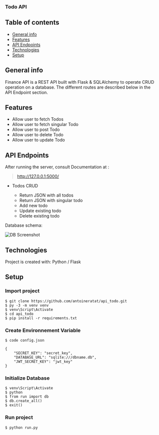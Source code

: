 ﻿### Todo API

## Table of contents

-   [General info](#general-info)
-   [Features](#features)
-   [API Endpoints](#api-endpoints)
-   [Technologies](#technologies)
-   [Setup](#setup)

## General info<a name="general-info"></a>

Finance API is a REST API built with Flask & SQLAlchemy to operate CRUD operation on a database. The different routes are described below in the API Endpoint section.

## Features<a name="features"></a>

-   Allow user to fetch Todos
-   Allow user to fetch singular Todo
-   Allow user to post Todo
-   Allow user to delete Todo
-   Allow user to update Todo

## API Endpoints<a name="api-endpoints"></a>

After running the server, consult Documentation at :

> http://127.0.0.1:5000/

-   Todos CRUD

    -   Return JSON with all todos
    -   Return JSON with singular todo
    -   Add new todo
    -   Update existing todo
    -   Delete existing todo

Database schema:

![DB Screenshot](https://templars.guru/app/github/todo_api/Todo%20DB.png)

## Technologies<a name="technologies"></a>

Project is created with: Python / Flask

## Setup<a name="setup"></a>

### Import project

```
$ git clone https://github.com/antoineratat/api_todo.git
$ py -3 -m venv venv
$ venv\Script\Activate
$ cd api_todo
$ pip install -r requirements.txt
```

### Create Environnement Variable
```
$ code config.json

{
	"SECRET_KEY": "secret_key",
	"DATABASE_URL": "sqlite:///dbname.db",
	"JWT_SECRET_KEY": "jwt_key"
}

```

### Initialize Database

```
$ venv\Script\Activate
$ python
$ from run import db
$ db.create_all()
$ exit()
```

### Run project

```
$ python run.py
```
